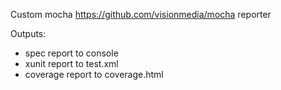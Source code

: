 Custom mocha https://github.com/visionmedia/mocha reporter

Outputs:

* spec report to console
* xunit report to test.xml
* coverage report to coverage.html
